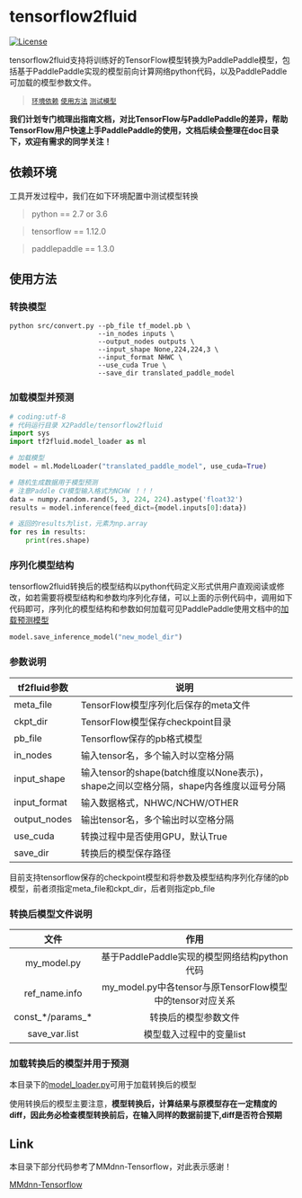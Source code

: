 # tensorflow2fluid
[![License](https://img.shields.io/badge/license-Apache%202-blue.svg)](LICENSE)


tensorflow2fluid支持将训练好的TensorFlow模型转换为PaddlePaddle模型，包括基于PaddlePaddle实现的模型前向计算网络python代码，以及PaddlePaddle可加载的模型参数文件。
> <a href="#环境依赖">`环境依赖`</a>
> <a href="#使用方法">`使用方法`</a>
> <a href="#测试模型">`测试模型`</a>

**我们计划专门梳理出指南文档，对比TensorFlow与PaddlePaddle的差异，帮助TensorFlow用户快速上手PaddlePaddle的使用，文档后续会整理在doc目录下，欢迎有需求的同学关注！**

## 依赖环境

工具开发过程中，我们在如下环境配置中测试模型转换

> python == 2.7 or 3.6

> tensorflow == 1.12.0

> paddlepaddle == 1.3.0

<a id="使用方法">
         
## 使用方法
### 转换模型
```
python src/convert.py --pb_file tf_model.pb \
                      --in_nodes inputs \
                      --output_nodes outputs \
                      --input_shape None,224,224,3 \
                      --input_format NHWC \
                      --use_cuda True \
                      --save_dir translated_paddle_model
```
### 加载模型并预测  
``` python
# coding:utf-8
# 代码运行目录 X2Paddle/tensorflow2fluid
import sys
import tf2fluid.model_loader as ml

# 加载模型
model = ml.ModelLoader("translated_paddle_model", use_cuda=True)

# 随机生成数据用于模型预测
# 注意Paddle CV模型输入格式为NCHW ！！！
data = numpy.random.rand(5, 3, 224, 224).astype('float32')
results = model.inference(feed_dict={model.inputs[0]:data})

# 返回的results为list，元素为np.array
for res in results:
    print(res.shape)
```

### 序列化模型结构  
tensorflow2fluid转换后的模型结构以python代码定义形式供用户直观阅读或修改，如若需要将模型结构和参数均序列化存储，可以上面的示例代码中，调用如下代码即可，序列化的模型结构和参数如何加载可见PaddlePaddle使用文档中的[加载预测模型](http://www.paddlepaddle.org/documentation/docs/zh/1.3/api_guides/low_level/inference.html#id4)
``` python
model.save_inference_model("new_model_dir")
```

### 参数说明  
|tf2fluid参数|说明|
|-----------|-----------------------------------------------|
|meta_file|TensorFlow模型序列化后保存的meta文件|
|ckpt_dir|TensorFlow模型保存checkpoint目录|
|pb_file|Tensorflow保存的pb格式模型|
|in_nodes|输入tensor名，多个输入时以空格分隔|
|input_shape|输入tensor的shape(batch维度以None表示)，shape之间以空格分隔，shape内各维度以逗号分隔|
|input_format|输入数据格式，NHWC/NCHW/OTHER|
|output_nodes|输出tensor名，多个输出时以空格分隔|
|use_cuda|转换过程中是否使用GPU，默认True|
|save_dir|转换后的模型保存路径|

目前支持tensorflow保存的checkpoint模型和将参数及模型结构序列化存储的pb模型，前者须指定meta_file和ckpt_dir，后者则指定pb_file

### 转换后模型文件说明  
文件|作用
:------------------:|:-----------------------------------------------:
my_model.py|基于PaddlePaddle实现的模型网络结构python代码
ref_name.info|my_model.py中各tensor与原TensorFlow模型中的tensor对应关系
const_\*/params_\*|转换后的模型参数文件
save_var.list|模型载入过程中的变量list

### 加载转换后的模型并用于预测
本目录下的[model_loader.py](tf2fluid/model_loader.py)可用于加载转换后的模型

使用转换后的模型主要注意，**模型转换后，计算结果与原模型存在一定精度的diff，因此务必检查模型转换前后，在输入同样的数据前提下,diff是否符合预期**


## Link

本目录下部分代码参考了MMdnn-Tensorflow，对此表示感谢！

[MMdnn-Tensorflow](https://github.com/Microsoft/MMdnn/tree/master/mmdnn/conversion/tensorflow)
